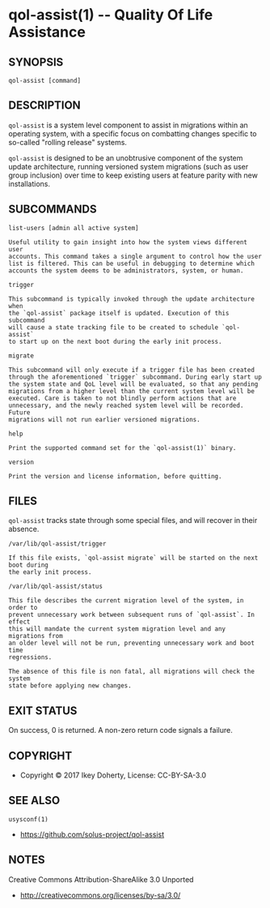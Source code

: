 qol-assist(1) -- Quality Of Life Assistance
===========================================

## SYNOPSIS

`qol-assist [command]`


## DESCRIPTION

`qol-assist` is a system level component to assist in migrations within an
operating system, with a specific focus on combatting changes specific to
so-called "rolling release" systems.

`qol-assist` is designed to be an unobtrusive component of the system update
architecture, running versioned system migrations (such as user group inclusion)
over time to keep existing users at feature parity with new installations.

## SUBCOMMANDS

`list-users [admin all active system]`

    Useful utility to gain insight into how the system views different user
    accounts. This command takes a single argument to control how the user
    list is filtered. This can be useful in debugging to determine which
    accounts the system deems to be administrators, system, or human.

`trigger`

    This subcommand is typically invoked through the update architecture when
    the `qol-assist` package itself is updated. Execution of this subcommand
    will cause a state tracking file to be created to schedule `qol-assist`
    to start up on the next boot during the early init process.

`migrate`

    This subcommand will only execute if a trigger file has been created
    through the aforementioned `trigger` subcommand. During early start up
    the system state and QoL level will be evaluated, so that any pending
    migrations from a higher level than the current system level will be
    executed. Care is taken to not blindly perform actions that are
    unnecessary, and the newly reached system level will be recorded. Future
    migrations will not run earlier versioned migrations.

`help`

    Print the supported command set for the `qol-assist(1)` binary.

`version`

    Print the version and license information, before quitting.

## FILES

`qol-assist` tracks state through some special files, and will recover in their
absence.


`/var/lib/qol-assist/trigger`

    If this file exists, `qol-assist migrate` will be started on the next boot during
    the early init process.

`/var/lib/qol-assist/status`

    This file describes the current migration level of the system, in order to
    prevent unnecessary work between subsequent runs of `qol-assist`. In effect
    this will mandate the current system migration level and any migrations from
    an older level will not be run, preventing unnecessary work and boot time
    regressions.

    The absence of this file is non fatal, all migrations will check the system
    state before applying new changes.
   

## EXIT STATUS

On success, 0 is returned. A non-zero return code signals a failure.


## COPYRIGHT

 * Copyright © 2017 Ikey Doherty, License: CC-BY-SA-3.0


## SEE ALSO

`usysconf(1)`

 * https://github.com/solus-project/qol-assist

## NOTES

Creative Commons Attribution-ShareAlike 3.0 Unported

 * http://creativecommons.org/licenses/by-sa/3.0/
